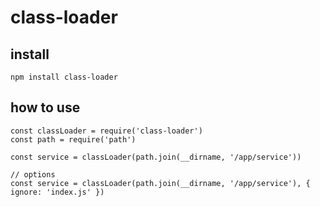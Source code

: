 # class-loader

## install

```
npm install class-loader
```

## how to use

```
const classLoader = require('class-loader')
const path = require('path')

const service = classLoader(path.join(__dirname, '/app/service'))

// options
const service = classLoader(path.join(__dirname, '/app/service'), { ignore: 'index.js' })
```
